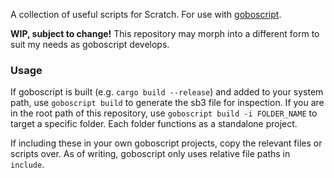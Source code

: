 A collection of useful scripts for Scratch.
For use with [goboscript](https://github.com/aspizu/goboscript).

**WIP, subject to change!**
This repository may morph into a different form to suit my needs as goboscript develops.


### Usage

If goboscript is built (e.g. `cargo build --release`) and added to your system path, use `goboscript build` to generate the sb3 file for inspection. If you are in the root path of this repository, use `goboscript build -i FOLDER_NAME` to target a specific folder. Each folder functions as a standalone project.

If including these in your own goboscript projects, copy the relevant files or scripts over. As of writing, goboscript only uses relative file paths in `include`.
